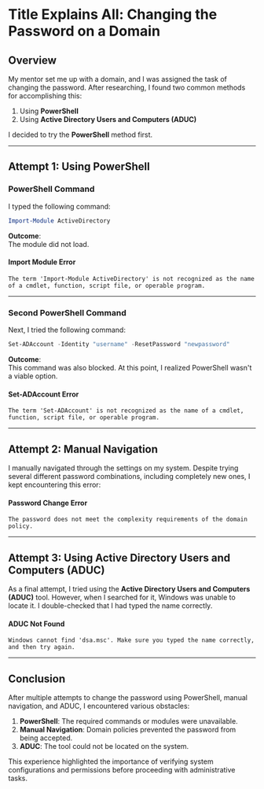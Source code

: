 # Title Explains All: Changing the Password on a Domain

## Overview
My mentor set me up with a domain, and I was assigned the task of changing the password. After researching, I found two common methods for accomplishing this:

1. Using **PowerShell**
2. Using **Active Directory Users and Computers (ADUC)**

I decided to try the **PowerShell** method first.

---

## Attempt 1: Using PowerShell

### PowerShell Command
I typed the following command:
```powershell
Import-Module ActiveDirectory
```
**Outcome**:  
The module did not load.

#### Import Module Error
```plaintext
The term 'Import-Module ActiveDirectory' is not recognized as the name of a cmdlet, function, script file, or operable program.
```

---

### Second PowerShell Command
Next, I tried the following command:
```powershell
Set-ADAccount -Identity "username" -ResetPassword "newpassword"
```
**Outcome**:  
This command was also blocked. At this point, I realized PowerShell wasn't a viable option.

#### Set-ADAccount Error
```plaintext
The term 'Set-ADAccount' is not recognized as the name of a cmdlet, function, script file, or operable program.
```

---

## Attempt 2: Manual Navigation

I manually navigated through the settings on my system. Despite trying several different password combinations, including completely new ones, I kept encountering this error:

#### Password Change Error
```plaintext
The password does not meet the complexity requirements of the domain policy.
```

---

## Attempt 3: Using Active Directory Users and Computers (ADUC)

As a final attempt, I tried using the **Active Directory Users and Computers (ADUC)** tool. However, when I searched for it, Windows was unable to locate it. I double-checked that I had typed the name correctly.

#### ADUC Not Found
```plaintext
Windows cannot find 'dsa.msc'. Make sure you typed the name correctly, and then try again.
```

---

## Conclusion
After multiple attempts to change the password using PowerShell, manual navigation, and ADUC, I encountered various obstacles:

1. **PowerShell**: The required commands or modules were unavailable.
2. **Manual Navigation**: Domain policies prevented the password from being accepted.
3. **ADUC**: The tool could not be located on the system.

This experience highlighted the importance of verifying system configurations and permissions before proceeding with administrative tasks.
